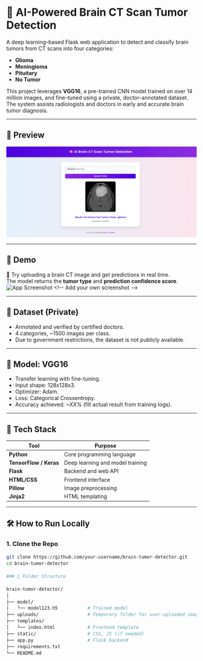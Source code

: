 # 🧠 AI-Powered Brain CT Scan Tumor Detection

A deep learning–based Flask web application to detect and classify brain tumors from CT scans into four categories:
- **Glioma**
- **Meningioma**
- **Pituitary**
- **No Tumor**

This project leverages **VGG16**, a pre-trained CNN model trained on over 14 million images, and fine-tuned using a private, doctor-annotated dataset. The system assists radiologists and doctors in early and accurate brain tumor diagnosis.

---

## 📸 Preview

![App Screenshot](https://github.com/MissNeerajSharma/BrainCancerDetection/blob/main/Screenshot%202025-06-02%20145129.png) <!-- Add your own screenshot -->

---

## 🚀 Demo

🧪 Try uploading a brain CT image and get predictions in real time.  
The model returns the **tumor type** and **prediction confidence score**.
![App Screenshot]([https://github.com/MissNeerajSharma/BrainCancerDetection/blob/main/Screenshot%202025-06-02%20145129.png](https://github.com/MissNeerajSharma/BrainCancerDetection/blob/main/R2.mp4)) <!-- Add your own screenshot -->


---

## 📂 Dataset (Private)

- Annotated and verified by certified doctors.
- 4 categories, ~1500 images per class.
- Due to government restrictions, the dataset is not publicly available.

---

## 🧠 Model: VGG16

- Transfer learning with fine-tuning.
- Input shape: 128x128x3.
- Optimizer: Adam.
- Loss: Categorical Crossentropy.
- Accuracy achieved: _~XX%_ (fill actual result from training logs).

---

## 🔧 Tech Stack

| Tool | Purpose |
|------|---------|
| **Python** | Core programming language |
| **TensorFlow / Keras** | Deep learning and model training |
| **Flask** | Backend and web API |
| **HTML/CSS** | Frontend interface |
| **Pillow** | Image preprocessing |
| **Jinja2** | HTML templating |

---

## 🛠️ How to Run Locally

### 1. Clone the Repo

```bash
git clone https://github.com/your-username/brain-tumor-detector.git
cd brain-tumor-detector

### 📁 Folder Structure

brain-tumor-detector/
│
├── model/
│   └── model123.h5           # Trained model
├── uploads/                  # Temporary folder for user-uploaded images
├── templates/
│   └── index.html            # Frontend template
├── static/                   # CSS, JS (if needed)
├── app.py                    # Flask backend
├── requirements.txt
└── README.md

